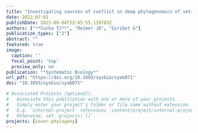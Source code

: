 ```yaml
---
title: "Investigating sources of conflict in deep phylogenomics of vetigastropod snails"
date: 2022-07-01
publishDate: 2021-09-04T22:45:55.139763Z
authors: ["**Cunha TJ**", "Reimer JD", "Giribet G"]
publication_types: ["2"]
abstract: ""
featured: true
image:
  caption: ''
  focal_point: 'top'
  preview_only: no
publication: "*Systematic Biology*"
url_pdf: "https://doi.org/10.1093/sysbio/syab071"
doi: "10.1093/sysbio/syab071"

# Associated Projects (optional).
#   Associate this publication with one or more of your projects.
#   Simply enter your project's folder or file name without extension.
#   E.g. `internal-project` references `content/project/internal-project/index.md`.
#   Otherwise, set `projects: []`.
projects: [inver-phylogeny]
---
```


